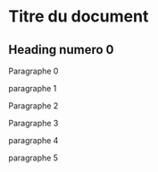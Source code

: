 # Titre du document

## Heading numero 0

Paragraphe 0

paragraphe 1

Paragraphe 2

Paragraphe 3

paragraphe 4

paragraphe 5
